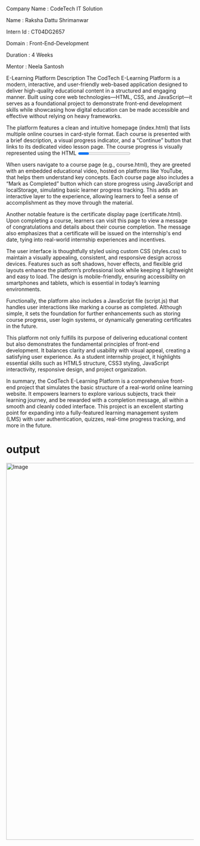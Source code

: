 Company Name : CodeTech IT Solution

Name : Raksha Dattu Shrimanwar

Intern Id : CT04DG2657

Domain : Front-End-Development

Duration : 4 Weeks

Mentor : Neela Santosh

 E-Learning Platform Description
The CodTech E-Learning Platform is a modern, interactive, and user-friendly web-based 
application designed to deliver high-quality educational content in a structured and engaging manner. Built using core web technologies—HTML, CSS, and JavaScript—it serves as a foundational project to demonstrate front-end development skills while showcasing how digital education can be made accessible and effective without relying on heavy frameworks.

The platform features a clean and intuitive homepage (index.html) that lists multiple 
online courses in card-style format. Each course is presented with a brief description, a visual progress indicator,
and a “Continue” button that links to its dedicated video lesson page. The course progress is visually represented 
using the HTML <progress> element, making it easy for learners to track their completion status at a glance.

When users navigate to a course page (e.g., course.html), 
they are greeted with an embedded educational video, hosted on platforms like YouTube, that helps them understand key concepts.
Each course page also includes a “Mark as Completed” button which can store progress using JavaScript and localStorage, 
simulating basic learner progress tracking. This adds an interactive layer to the experience, allowing learners to feel a sense of accomplishment as they move through the material.

Another notable feature is the certificate display page (certificate.html). Upon completing a course, learners can visit
this page to view a message of congratulations and details about their course completion. The message also emphasizes
that a certificate will be issued on the internship's end date, tying into real-world internship experiences and incentives.

The user interface is thoughtfully styled using custom CSS 
(styles.css) to maintain a visually appealing, consistent, and responsive design across devices. Features such as soft shadows, hover effects, and flexible grid layouts enhance the platform’s professional look while keeping it lightweight and easy to load. The design is mobile-friendly, ensuring accessibility on smartphones and tablets, which is essential in today’s learning environments.

Functionally, the platform also includes a JavaScript file (script.js) that handles user interactions like marking a 
course as completed. Although simple, it sets the foundation for further enhancements such as storing course progress,
user login systems, or dynamically generating certificates in the future.

This platform not only fulfills its purpose of delivering educational
content but also demonstrates the fundamental principles of front-end development.
It balances clarity and usability with visual appeal, creating a satisfying user experience. As a student internship project, it highlights essential skills such as HTML5 structure, CSS3 styling, JavaScript interactivity, responsive design, and project organization.

In summary, the CodTech E-Learning Platform
is a comprehensive front-end project that simulates the basic structure of a real-world online learning website.
It empowers learners to explore various subjects, track their learning journey, and be rewarded with a completion message,
all within a smooth and cleanly coded interface. This project is an excellent starting point for expanding into a fully-featured
learning management system (LMS) with user authentication, quizzes, real-time progress tracking, and more in the future.

# output

<img width="1914" height="1010" alt="Image" src="https://github.com/user-attachments/assets/e6b7d9de-9bb9-4723-a34b-f1bca4c0da4a" />
